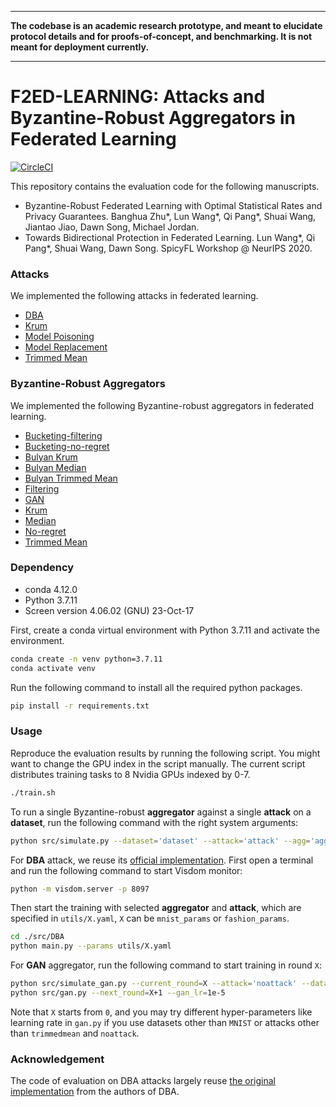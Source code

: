 ----------------------------------------------------------------

**The codebase is an academic research prototype, and meant to elucidate protocol details and for proofs-of-concept, and benchmarking. It is not meant for deployment currently.**

----------------------------------------------------------------

# F2ED-LEARNING: Attacks and Byzantine-Robust Aggregators in Federated Learning

[![CircleCI](https://circleci.com/gh/wanglun1996/secure-robust-federated-learning.svg?style=shield&circle-token=0f78f0ff77f73076dc255f5a8761e1aa8be5abc6)](https://circleci.com/gh/wanglun1996/secure-robust-federated-learning)

This repository contains the evaluation code for the following manuscripts.

- Byzantine-Robust Federated Learning with Optimal Statistical Rates and Privacy Guarantees. Banghua Zhu*, Lun Wang*, Qi Pang*, Shuai Wang, Jiantao Jiao, Dawn Song, Michael Jordan.
- Towards Bidirectional Protection in Federated Learning. Lun Wang*, Qi Pang*, Shuai Wang, Dawn Song. SpicyFL Workshop @ NeurIPS 2020.

### Attacks 
We implemented the following attacks in federated learning.

- [DBA](https://openreview.net/forum?id=rkgyS0VFvr)
- [Krum](https://dl.acm.org/doi/abs/10.5555/3489212.3489304)
- [Model Poisoning](https://proceedings.mlr.press/v97/bhagoji19a.html)
- [Model Replacement](https://proceedings.mlr.press/v108/bagdasaryan20a.html)
- [Trimmed Mean](https://dl.acm.org/doi/abs/10.5555/3489212.3489304)

### Byzantine-Robust Aggregators 
We implemented the following Byzantine-robust aggregators in federated learning.

- [Bucketing-filtering]()
- [Bucketing-no-regret]()
- [Bulyan Krum](http://proceedings.mlr.press/v80/mhamdi18a/mhamdi18a.pdf)
- [Bulyan Median](http://proceedings.mlr.press/v80/mhamdi18a/mhamdi18a.pdf)
- [Bulyan Trimmed Mean](http://proceedings.mlr.press/v80/mhamdi18a/mhamdi18a.pdf)
- [Filtering]()
- [GAN]()
- [Krum](https://proceedings.neurips.cc/paper/2017/hash/f4b9ec30ad9f68f89b29639786cb62ef-Abstract.html)
- [Median](https://proceedings.mlr.press/v80/yin18a)
- [No-regret]()
- [Trimmed Mean](https://proceedings.mlr.press/v80/yin18a)

### Dependency

- conda 4.12.0
- Python 3.7.11
- Screen version 4.06.02 (GNU) 23-Oct-17

First, create a conda virtual environment with Python 3.7.11 and activate the environment.

```bash
conda create -n venv python=3.7.11
conda activate venv
```

Run the following command to install all the required python packages.

```bash
pip install -r requirements.txt
```

### Usage

Reproduce the evaluation results by running the following script. You might want to change the GPU index in the script manually. The current script distributes training tasks to 8 Nvidia GPUs indexed by 0-7.

```bash
./train.sh
```

To run a single Byzantine-robust **aggregator** against a single **attack** on a **dataset**, run the following command with the right system arguments:
```bash
python src/simulate.py --dataset='dataset' --attack='attack' --agg='aggregator'
```

For **DBA** attack, we reuse its [official implementation](https://github.com/AI-secure/DBA).
First open a terminal and run the following command to start Visdom monitor:
```bash
python -m visdom.server -p 8097
```
Then start the training with selected **aggregator** and **attack**, which are specified in `utils/X.yaml`, `X` can be `mnist_params` or `fashion_params`.
```bash
cd ./src/DBA
python main.py --params utils/X.yaml
```

For **GAN** aggregator, run the following command to start training in round `X`:
```bash
python src/simulate_gan.py --current_round=X --attack='noattack' --dataset='MNIST'
python src/gan.py --next_round=X+1 --gan_lr=1e-5
```

Note that `X` starts from `0`, and you may try different hyper-parameters like learning rate in `gan.py` if you use datasets other than `MNIST` or attacks other than `trimmedmean` and `noattack`.

### Acknowledgement

The code of evaluation on DBA attacks largely reuse [the original implementation](https://github.com/AI-secure/DBA) from the authors of DBA.
